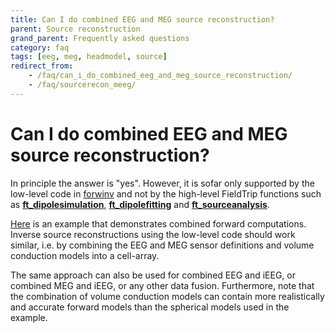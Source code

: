 ```yaml
---
title: Can I do combined EEG and MEG source reconstruction?
parent: Source reconstruction
grand_parent: Frequently asked questions
category: faq
tags: [eeg, meg, headmodel, source]
redirect_from:
    - /faq/can_i_do_combined_eeg_and_meg_source_reconstruction/
    - /faq/sourcerecon_meeg/
---
```


# Can I do combined EEG and MEG source reconstruction?

In principle the answer is "yes". However, it is sofar only supported by the low-level code in [forwinv](/development/forwinv) and not by the high-level FieldTrip functions such as **[ft_dipolesimulation](/reference/ft_dipolesimulation)**, **[ft_dipolefitting](/reference/ft_dipolefitting)** and **[ft_sourceanalysis](/reference/ft_sourceanalysis)**.

[Here](/example/combined_eeg_and_meg_source_reconstruction) is an example that demonstrates combined forward computations. Inverse source reconstructions using the low-level code should work similar, i.e. by combining the EEG and MEG sensor definitions and volume conduction models into a cell-array.

The same approach can also be used for combined EEG and iEEG, or combined MEG and iEEG, or any other data fusion. Furthermore, note that the combination of volume conduction models can contain more realistically and accurate forward models than the spherical models used in the example.
